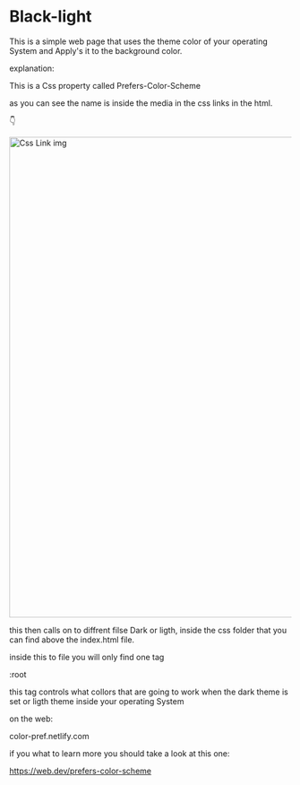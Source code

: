 # Black-light
This is a simple web page that uses the theme color of your operating System and Apply's it to the background color. 

explanation:

This is a Css property called Prefers-Color-Scheme 

as you can see the name is inside the media in the css links in the html.

👇

<img width="857" alt="Css Link img" src="https://user-images.githubusercontent.com/32140076/62956384-252e3a80-bdf3-11e9-9fbc-975959bf3555.png">

this then calls on to diffrent filse Dark or ligth, inside the css folder that you can find above the index.html file. 

inside this to file you will only find one tag 

:root 

this tag controls what collors that are going to work when the dark theme is set or ligth theme inside your operating System


on the web:

color-pref.netlify.com


if you what to learn more you should take a look at this one:

https://web.dev/prefers-color-scheme
